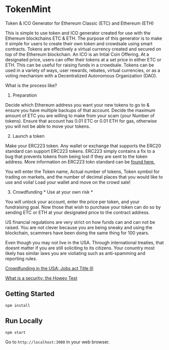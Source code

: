 # TokenMint
Token & ICO Generator for Ethereum Classic (ETC) and Ethereum (ETH)

This is simple to use token and ICO generator created for use with the Ethereum blockchains ETC & ETH. The purpose of this generator is to make it simple for users to create their own token and crowdsale using smart contracts.  Tokens are effectively a virtual currency created and secured on top of the Ethereum blockchain. An ICO is an Intial Coin Offering. At a designated price, users can offer their tokens at a set price in either ETC or ETH.  This can be useful for raising funds in a crowdsale. Tokens can be used in a variety of ways, user rewards, rebates, virtual currencies, or as a voting mechanism with a Decentralized Autonomous Organization (DAO).

What is the process like?

1. Preparation

Decide which Ethereum address you want your new tokens to go to & ensure you have multiple backups of that account.
Decide the maximum amount of ETC you are willing to make from your scam (your Number of tokens). Ensure that account has 0.01 ETC or 0.01 ETH for gas, otherwise you will not be able to move your tokens.

2. Launch a token

Make your ERC223 token. Any wallet or exchange that supports the ERC20 standard can support ERC223 tokens. ERC223 simply contains a fix to a bug that prevents tokens from being lost if they are sent to the token address. More information on ERC223 tokn standard can be [found here.](https://www.reddit.com/r/ethereum/comments/60ql37/attention_be_careful_using_ethereum_tokens/) 

You will enter the Token name, Actual number of tokens, Token symbol for trading on markets, and the number of decimal places that you would like to use and voila! Load your wallet and move on the crowd sale! 

3. Crowdfunding * Use at your own risk *

You will unlock your account, enter the price per token, and your fundraising goal. Now those that wish to purchase your token can do so by sending ETC or ETH at your designated price to the contract address. 

US financial regulations are very strict on how funds can and can not be raised. You are not clever because you are being sneaky and using the blockchain, scammers have been doing the same thing for 100 years.

Even though you may not live in the USA. Through international treaties, that doesnt matter if you are still soliciting to its citizens. Your conuntry most likely has similar laws you are violiating such as anti-spamming and reporting rules.

[Crowdfunding in the USA: Jobs act Title III](https://www.sec.gov/news/pressrelease/2015-249.html)

[What is a security: the Howey Test](http://securities-law-blog.com/2014/11/25/what-is-a-security-the-howey-test-and-reves-test/)

## Getting Started

```
npm install
```

## Run Locally

```
npm start
```

Go to `http://localhost:3000` in your web browser.
